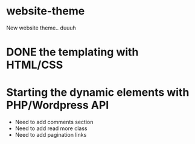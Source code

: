 # website-theme
New website theme.. duuuh


# DONE the templating with HTML/CSS
# Starting the dynamic elements with PHP/Wordpress API


* Need to add comments section
* Need to add read more class
* Need to add pagination links
